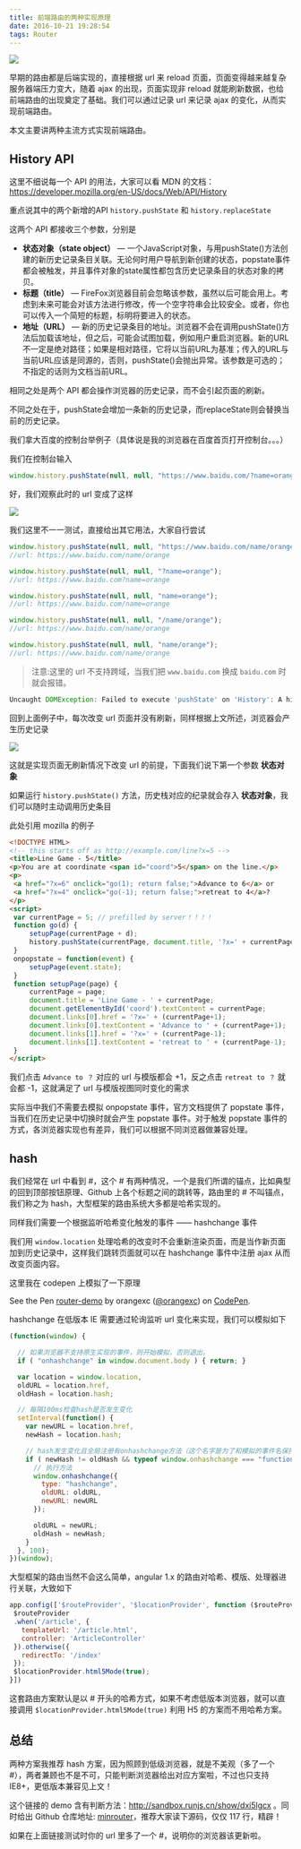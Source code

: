 ```yaml
---
title: 前端路由的两种实现原理
date: 2016-10-21 19:28:54
tags: Router
---
```


![](/uploads/front-end-router1.jpg)

早期的路由都是后端实现的，直接根据 url 来 reload 页面，页面变得越来越复杂服务器端压力变大，随着 ajax 的出现，页面实现非 reload 就能刷新数据，也给前端路由的出现奠定了基础。我们可以通过记录 url 来记录 ajax 的变化，从而实现前端路由。

本文主要讲两种主流方式实现前端路由。

<!--more-->

## History API

这里不细说每一个 API 的用法，大家可以看 MDN 的文档：https://developer.mozilla.org/en-US/docs/Web/API/History

重点说其中的两个新增的API `history.pushState` 和 `history.replaceState`

这两个 API 都接收三个参数，分别是

* **状态对象（state object）** — 一个JavaScript对象，与用pushState()方法创建的新历史记录条目关联。无论何时用户导航到新创建的状态，popstate事件都会被触发，并且事件对象的state属性都包含历史记录条目的状态对象的拷贝。
* **标题（title）** — FireFox浏览器目前会忽略该参数，虽然以后可能会用上。考虑到未来可能会对该方法进行修改，传一个空字符串会比较安全。或者，你也可以传入一个简短的标题，标明将要进入的状态。
* **地址（URL）** — 新的历史记录条目的地址。浏览器不会在调用pushState()方法后加载该地址，但之后，可能会试图加载，例如用户重启浏览器。新的URL不一定是绝对路径；如果是相对路径，它将以当前URL为基准；传入的URL与当前URL应该是同源的，否则，pushState()会抛出异常。该参数是可选的；不指定的话则为文档当前URL。

相同之处是两个 API 都会操作浏览器的历史记录，而不会引起页面的刷新。

不同之处在于，pushState会增加一条新的历史记录，而replaceState则会替换当前的历史记录。

我们拿大百度的控制台举例子（具体说是我的浏览器在百度首页打开控制台。。。）

我们在控制台输入

```js
window.history.pushState(null, null, "https://www.baidu.com/?name=orange");
```

好，我们观察此时的 url 变成了这样

![](/uploads/front-end-router2.png)

我们这里不一一测试，直接给出其它用法，大家自行尝试

```js
window.history.pushState(null, null, "https://www.baidu.com/name/orange");
//url: https://www.baidu.com/name/orange

window.history.pushState(null, null, "?name=orange");
//url: https://www.baidu.com?name=orange

window.history.pushState(null, null, "name=orange");
//url: https://www.baidu.com/name=orange

window.history.pushState(null, null, "/name/orange");
//url: https://www.baidu.com/name/orange

window.history.pushState(null, null, "name/orange");
//url: https://www.baidu.com/name/orange
```

> 注意:这里的 url 不支持跨域，当我们把 `www.baidu.com` 换成 `baidu.com` 时就会报错。

```js
Uncaught DOMException: Failed to execute 'pushState' on 'History': A history state object with URL 'https://baidu.com/?name=orange' cannot be created in a document with origin 'https://www.baidu.com' and URL 'https://www.baidu.com/?name=orange'.
```

回到上面例子中，每次改变 url 页面并没有刷新，同样根据上文所述，浏览器会产生历史记录

![](/uploads/front-end-router3.png)

这就是实现页面无刷新情况下改变 url 的前提，下面我们说下第一个参数 **状态对象**

如果运行 `history.pushState()` 方法，历史栈对应的纪录就会存入 **状态对象**，我们可以随时主动调用历史条目

此处引用 mozilla 的例子

```html
<!DOCTYPE HTML>
<!-- this starts off as http://example.com/line?x=5 -->
<title>Line Game - 5</title>
<p>You are at coordinate <span id="coord">5</span> on the line.</p>
<p>
 <a href="?x=6" onclick="go(1); return false;">Advance to 6</a> or
 <a href="?x=4" onclick="go(-1); return false;">retreat to 4</a>?
</p>
<script>
 var currentPage = 5; // prefilled by server！！！！
 function go(d) {
     setupPage(currentPage + d);
     history.pushState(currentPage, document.title, '?x=' + currentPage);
 }
 onpopstate = function(event) {
     setupPage(event.state);
 }
 function setupPage(page) {
     currentPage = page;
     document.title = 'Line Game - ' + currentPage;
     document.getElementById('coord').textContent = currentPage;
     document.links[0].href = '?x=' + (currentPage+1);
     document.links[0].textContent = 'Advance to ' + (currentPage+1);
     document.links[1].href = '?x=' + (currentPage-1);
     document.links[1].textContent = 'retreat to ' + (currentPage-1);
 }
</script>
```

我们点击 `Advance to ？`  对应的 url 与模版都会 +1，反之点击 `retreat to ？` 就会都 -1，这就满足了 url 与模版视图同时变化的需求

实际当中我们不需要去模拟 onpopstate 事件，官方文档提供了 popstate 事件，当我们在历史记录中切换时就会产生 popstate 事件。对于触发 popstate 事件的方式，各浏览器实现也有差异，我们可以根据不同浏览器做兼容处理。

## hash

我们经常在 url 中看到 #，这个 # 有两种情况，一个是我们所谓的锚点，比如典型的回到顶部按钮原理、Github 上各个标题之间的跳转等，路由里的 # 不叫锚点，我们称之为 hash，大型框架的路由系统大多都是哈希实现的。

同样我们需要一个根据监听哈希变化触发的事件 —— hashchange 事件

我们用 `window.location` 处理哈希的改变时不会重新渲染页面，而是当作新页面加到历史记录中，这样我们跳转页面就可以在 hashchange 事件中注册 ajax 从而改变页面内容。

这里我在 codepen 上模拟了一下原理

<p data-height="300" data-theme-id="0" data-slug-hash="LRrxvP" data-default-tab="html,result" data-user="orangexc" data-embed-version="2" class="codepen">See the Pen <a href="http://codepen.io/orangexc/pen/LRrxvP/">router-demo</a> by orangexc (<a href="http://codepen.io/orangexc">@orangexc</a>) on <a href="http://codepen.io">CodePen</a>.</p>
<script async src="http://assets.codepen.io/assets/embed/ei.js"></script>

hashchange 在低版本 IE 需要通过轮询监听 url 变化来实现，我们可以模拟如下

```js
(function(window) {

  // 如果浏览器不支持原生实现的事件，则开始模拟，否则退出。
  if ( "onhashchange" in window.document.body ) { return; }

  var location = window.location,
  oldURL = location.href,
  oldHash = location.hash;

  // 每隔100ms检查hash是否发生变化
  setInterval(function() {
    var newURL = location.href,
    newHash = location.hash;

    // hash发生变化且全局注册有onhashchange方法（这个名字是为了和模拟的事件名保持统一）；
    if ( newHash != oldHash && typeof window.onhashchange === "function"  ) {
      // 执行方法
      window.onhashchange({
        type: "hashchange",
        oldURL: oldURL,
        newURL: newURL
      });

      oldURL = newURL;
      oldHash = newHash;
    }
  }, 100);
})(window);
```

大型框架的路由当然不会这么简单，angular 1.x 的路由对哈希、模版、处理器进行关联，大致如下

```js
app.config(['$routeProvider', '$locationProvider', function ($routeProvider, $locationProvider) {
 $routeProvider
 .when('/article', {
   templateUrl: '/article.html',
   controller: 'ArticleController'
 }).otherwise({
   redirectTo: '/index'
 });
 $locationProvider.html5Mode(true);
}])
```

这套路由方案默认是以 # 开头的哈希方式，如果不考虑低版本浏览器，就可以直接调用 `$locationProvider.html5Mode(true)` 利用 H5 的方案而不用哈希方案。

## 总结

两种方案我推荐 hash 方案，因为照顾到低级浏览器，就是不美观（多了一个 #），两者兼顾也不是不可，只能判断浏览器给出对应方案啦，不过也只支持 IE8+，更低版本兼容见上文！

这个链接的 demo 含有判断方法：http://sandbox.runjs.cn/show/dxi5lgcx 。同时给出 Github 仓库地址: [minrouter](https://github.com/cheft/minrouter)，推荐大家读下源码，仅仅 117 行，精辟！

如果在上面链接测试时你的 url 里多了一个 #，说明你的浏览器该更新啦。
